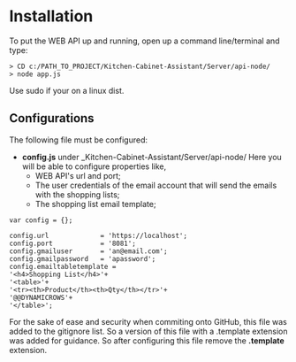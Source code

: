 # Installation

To put the WEB API up and running, open up a command line/terminal and type:
```
> CD c:/PATH_TO_PROJECT/Kitchen-Cabinet-Assistant/Server/api-node/
> node app.js
```
Use sudo if your on a linux dist.

## Configurations

The following file must be configured:
* **config.js** under _Kitchen-Cabinet-Assistant/Server/api-node/
Here you will be able to configure properties like,
  * WEB API's url and port;
  * The user credentials of the email account that will send the emails with the shopping lists;
  * The shopping list email template;
  
```
var config = {};

config.url             = 'https://localhost';
config.port            = '8081';
config.gmailuser       = 'an@email.com';
config.gmailpassword   = 'apassword';
config.emailtabletemplate = 
'<h4>Shopping List</h4>'+
'<table>'+
'<tr><th>Product</th><th>Qty</th></tr>'+
'@@DYNAMICROWS'+
'</table>';
```

For the sake of ease and security when commiting onto GitHub, this file was added to the gitignore list. So a version of this file with a .template extension was added for guidance. 
So after configuring this file remove the **.template** extension.
